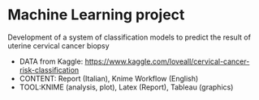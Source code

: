# Machine Learning project
Development of a system of classification models to predict the result of uterine cervical cancer biopsy
- DATA from Kaggle: https://www.kaggle.com/loveall/cervical-cancer-risk-classification
- CONTENT: Report (Italian), Knime Workflow (English)
- TOOL:KNIME (analysis, plot), Latex (Report), Tableau (graphics) 
